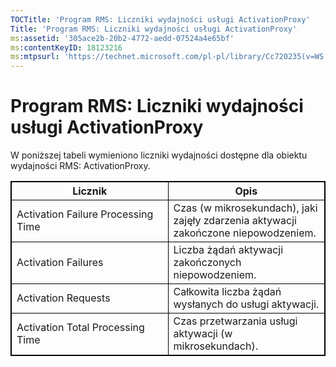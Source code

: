 ```yaml
---
TOCTitle: 'Program RMS: Liczniki wydajności usługi ActivationProxy'
Title: 'Program RMS: Liczniki wydajności usługi ActivationProxy'
ms:assetid: '305ace2b-20b2-4772-aedd-07524a4e65bf'
ms:contentKeyID: 18123216
ms:mtpsurl: 'https://technet.microsoft.com/pl-pl/library/Cc720235(v=WS.10)'
---
```


Program RMS: Liczniki wydajności usługi ActivationProxy
=======================================================

W poniższej tabeli wymieniono liczniki wydajności dostępne dla obiektu wydajności RMS: ActivationProxy.


<p> </p>
<table style="border:1px solid black;">
<colgroup>
<col width="50%" />
<col width="50%" />
</colgroup>
<thead>
<tr class="header">
<th style="border:1px solid black;" >Licznik</th>
<th style="border:1px solid black;" >Opis</th>
</tr>
</thead>
<tbody>
<tr class="odd">
<td style="border:1px solid black;">Activation Failure Processing Time</td>
<td style="border:1px solid black;">Czas (w mikrosekundach), jaki zajęły zdarzenia aktywacji zakończone niepowodzeniem.</td>
</tr>
<tr class="even">
<td style="border:1px solid black;">Activation Failures</td>
<td style="border:1px solid black;">Liczba żądań aktywacji zakończonych niepowodzeniem.</td>
</tr>
<tr class="odd">
<td style="border:1px solid black;">Activation Requests</td>
<td style="border:1px solid black;">Całkowita liczba żądań wysłanych do usługi aktywacji.</td>
</tr>
<tr class="even">
<td style="border:1px solid black;">Activation Total Processing Time</td>
<td style="border:1px solid black;">Czas przetwarzania usługi aktywacji (w mikrosekundach).</td>
</tr>
</tbody>
</table>
